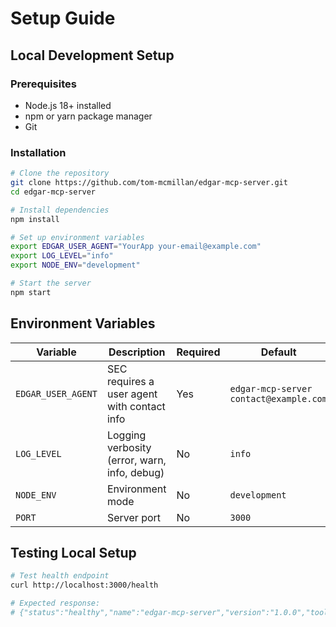 # Setup Guide

## Local Development Setup

### Prerequisites
- Node.js 18+ installed
- npm or yarn package manager
- Git

### Installation
```bash
# Clone the repository
git clone https://github.com/tom-mcmillan/edgar-mcp-server.git
cd edgar-mcp-server

# Install dependencies
npm install

# Set up environment variables
export EDGAR_USER_AGENT="YourApp your-email@example.com"
export LOG_LEVEL="info"
export NODE_ENV="development"

# Start the server
npm start
```

## Environment Variables

| Variable | Description | Required | Default |
|----------|-------------|----------|---------|
| `EDGAR_USER_AGENT` | SEC requires a user agent with contact info | Yes | `edgar-mcp-server contact@example.com` |
| `LOG_LEVEL` | Logging verbosity (error, warn, info, debug) | No | `info` |
| `NODE_ENV` | Environment mode | No | `development` |
| `PORT` | Server port | No | `3000` |

## Testing Local Setup
```bash
# Test health endpoint
curl http://localhost:3000/health

# Expected response:
# {"status":"healthy","name":"edgar-mcp-server","version":"1.0.0","toolCount":5}
```